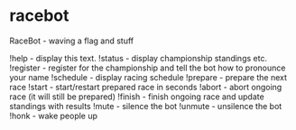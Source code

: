 # racebot
RaceBot - waving a flag and stuff

!help - display this text.
!status - display championship standings etc.
!register <steam name> <pronounciation> - register for the championship and tell the bot how to pronounce your name
!schedule - display racing schedule
!prepare - prepare the next race
!start <delay> - start/restart prepared race in <delay> seconds
!abort - abort ongoing race (it will still be prepared)
!finish -  finish ongoing race and update standings with results
!mute - silence the bot
!unmute - unsilence the bot
!honk - wake people up
